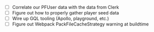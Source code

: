 - [ ] Correlate our PFUser data with the data from Clerk
- [ ] Figure out how to properly gather player seed data
- [ ] Wire up GQL tooling (Apollo, playground, etc.)
- [ ] Figure out Webpack PackFileCacheStrategy warning at buildtime